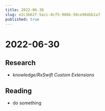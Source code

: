 ```yaml
---
title: 2022-06-30
slug: e2c3b62f-5acc-8cf5-960b-50ce984bb1a7
published: true
---
```


# 2022-06-30

## Research

* *knowledge/RxSwift Custom Extensions*

## Reading

* do something

